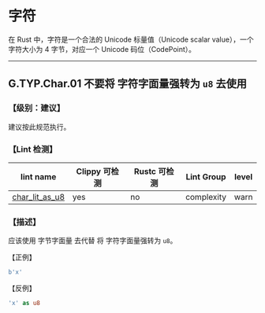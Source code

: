 # 字符

在 Rust 中，字符是一个合法的 Unicode 标量值（Unicode scalar value），一个字符大小为 4 字节，对应一个 Unicode 码位（CodePoint）。

---

## G.TYP.Char.01  不要将 字符字面量强转为 `u8` 去使用

### 【级别：建议】

建议按此规范执行。

### 【Lint 检测】

| lint name                                                    | Clippy 可检测 | Rustc 可检测 | Lint Group | level |
| ------------------------------------------------------------ | ------------- | ------------ | ---------- | ----- |
| [char_lit_as_u8](https://rust-lang.github.io/rust-clippy/master/#char_lit_as_u8) | yes           | no           | complexity | warn  |

### 【描述】

应该使用 字节字面量 去代替 将 字符字面量强转为 `u8`。

【正例】

```rust
b'x'
```

【反例】

```rust
'x' as u8
```


